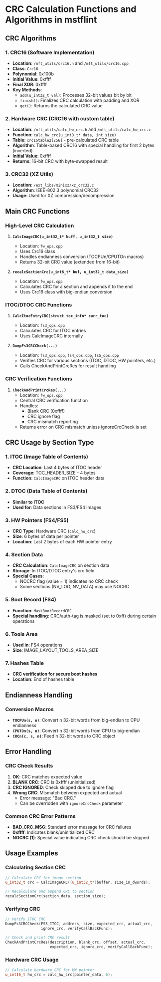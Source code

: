 # CRC Calculation Functions and Algorithms in mstflint

## CRC Algorithms

### 1. CRC16 (Software Implementation)
- **Location**: `/mft_utils/crc16.h` and `/mft_utils/crc16.cpp`
- **Class**: `Crc16`
- **Polynomial**: 0x100b
- **Initial Value**: 0xffff
- **Final XOR**: 0xffff
- **Key Methods**:
  - `add(u_int32_t val)`: Processes 32-bit values bit by bit
  - `finish()`: Finalizes CRC calculation with padding and XOR
  - `get()`: Returns the calculated CRC value

### 2. Hardware CRC (CRC16 with custom table)
- **Location**: `/mft_utils/calc_hw_crc.h` and `/mft_utils/calc_hw_crc.c`
- **Function**: `calc_hw_crc(u_int8_t* data, int size)`
- **Table**: `crc16table2[256]` - pre-calculated CRC table
- **Algorithm**: Table-based CRC16 with special handling for first 2 bytes (inverted)
- **Initial Value**: 0xffff
- **Returns**: 16-bit CRC with byte-swapped result

### 3. CRC32 (XZ Utils)
- **Location**: `/ext_libs/minixz/xz_crc32.c`
- **Algorithm**: IEEE-802.3 polynomial CRC32
- **Usage**: Used for XZ compression/decompression

## Main CRC Functions

### High-Level CRC Calculation
1. **`CalcImageCRC(u_int32_t* buff, u_int32_t size)`**
   - Location: `fw_ops.cpp`
   - Uses Crc16 class
   - Handles endianness conversion (TOCPUn/CPUTOn macros)
   - Returns 32-bit CRC value (extended from 16-bit)

2. **`recalcSectionCrc(u_int8_t* buf, u_int32_t data_size)`**
   - Location: `fw_ops.cpp`
   - Calculates CRC for a section and appends it to the end
   - Uses Crc16 class with big-endian conversion

### ITOC/DTOC CRC Functions
1. **`CalcItocEntryCRC(struct toc_info* curr_toc)`**
   - Location: `fs3_ops.cpp`
   - Calculates CRC for ITOC entries
   - Uses CalcImageCRC internally

2. **`DumpFs3CRCCheck(...)`**
   - Location: `fs3_ops.cpp`, `fs4_ops.cpp`, `fs5_ops.cpp`
   - Verifies CRC for various sections (ITOC, DTOC, HW pointers, etc.)
   - Calls CheckAndPrintCrcRes for result handling

### CRC Verification Functions
1. **`CheckAndPrintCrcRes(...)`**
   - Location: `fw_ops.cpp`
   - Central CRC verification function
   - Handles:
     - Blank CRC (0xffff)
     - CRC ignore flag
     - CRC mismatch reporting
   - Returns error on CRC mismatch unless ignoreCrcCheck is set

## CRC Usage by Section Type

### 1. ITOC (Image Table of Contents)
- **CRC Location**: Last 4 bytes of ITOC header
- **Coverage**: TOC_HEADER_SIZE - 4 bytes
- **Function**: `CalcImageCRC` on ITOC header data

### 2. DTOC (Data Table of Contents)
- **Similar to ITOC**
- **Used for**: Data sections in FS3/FS4 images

### 3. HW Pointers (FS4/FS5)
- **CRC Type**: Hardware CRC (`calc_hw_crc`)
- **Size**: 6 bytes of data per pointer
- **Location**: Last 2 bytes of each HW pointer entry

### 4. Section Data
- **CRC Calculation**: `CalcImageCRC` on section data
- **Storage**: In ITOC/DTOC entry's crc field
- **Special Cases**:
  - NOCRC flag (value = 1) indicates no CRC check
  - Some sections (NV_LOG, NV_DATA) may use NOCRC

### 5. Boot Record (FS4)
- **Function**: `MaskBootRecordCRC`
- **Special handling**: CRC/auth-tag is masked (set to 0xff) during certain operations

### 6. Tools Area
- **Used in**: FS4 operations
- **Size**: IMAGE_LAYOUT_TOOLS_AREA_SIZE

### 7. Hashes Table
- **CRC verification for secure boot hashes**
- **Location**: End of hashes table

## Endianness Handling

### Conversion Macros
- **`TOCPUn(s, n)`**: Convert n 32-bit words from big-endian to CPU endianness
- **`CPUTOn(s, n)`**: Convert n 32-bit words from CPU to big-endian
- **`CRCn(c, s, n)`**: Feed n 32-bit words to CRC object

## Error Handling

### CRC Check Results
1. **OK**: CRC matches expected value
2. **BLANK CRC**: CRC is 0xffff (uninitialized)
3. **CRC IGNORED**: Check skipped due to ignore flag
4. **Wrong CRC**: Mismatch between expected and actual
   - Error message: "Bad CRC."
   - Can be overridden with `ignoreCrcCheck` parameter

### Common CRC Error Patterns
- **BAD_CRC_MSG**: Standard error message for CRC failures
- **0xffff**: Indicates blank/uninitialized CRC
- **NOCRC (1)**: Special value indicating CRC check should be skipped

## Usage Examples

### Calculating Section CRC
```cpp
// Calculate CRC for image section
u_int32_t crc = CalcImageCRC((u_int32_t*)buffer, size_in_dwords);

// Recalculate and append CRC to section
recalcSectionCrc(section_data, section_size);
```

### Verifying CRC
```cpp
// Verify ITOC CRC
DumpFs3CRCCheck(FS3_ITOC, address, size, expected_crc, actual_crc, 
                ignore_crc, verifyCallBackFunc);

// Check and print CRC result
CheckAndPrintCrcRes(description, blank_crc, offset, actual_crc, 
                    expected_crc, ignore_crc, verifyCallBackFunc);
```

### Hardware CRC Usage
```cpp
// Calculate hardware CRC for HW pointer
u_int16_t hw_crc = calc_hw_crc(pointer_data, 6);
```
